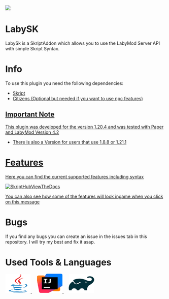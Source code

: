 <img src = https://i.imgur.com/6r6rHUF.png>

# LabySK

LabySk is a SkriptAddon which allows you to use the LabyMod Server API with simple Skript Syntax.

# Info

To use this plugin you need the following dependencies:

- <a href = https://github.com/SkriptLang>Skript
- <a href = https://www.spigotmc.org/resources/citizens.13811/> Citizens (Optional but needed if you want to use npc features)

## Important Note
This plugin was developed for the version 1.20.4 and was tested with Paper and LabyMod Version 4.2
- There is also a Version for users that use 1.8.8 or 1.21.1

# Features

Here you can find the current supported features including syntax

[![SkriptHubViewTheDocs](http://skripthub.net/static/addon/ViewTheDocsButton.png)](http://skripthub.net/docs/?addon=LabySK)


[You can also see how some of the features will look ingame when you click on this message](https://github.com/pqtriick/LabySK/blob/master/preview.md)

# Bugs

If you find any bugs you can create an issue in the issues tab in this repository.
I will try my best and fix it asap.

# Used Tools & Languages
<a href="https://www.java.com" target="_blank" rel="noreferrer"> <img src="https://github.com/devicons/devicon/blob/master/icons/java/java-original.svg" alt="java" width="80" height="60"/> </a> 
<img width="12" />
<a href="https://www.jetbrains.com/de-de/idea/" target="_blank" rel="noreferrer"> <img src="https://github.com/devicons/devicon/blob/master/icons/intellij/intellij-original.svg" alt="intellij" width="80" height="60"/> </a> 
<img width="12" />
<a href="https://gradle.org/" target="_blank" rel="noreferrer"> <img src="https://github.com/devicons/devicon/blob/master/icons/gradle/gradle-original.svg" alt="gradle" width="80" height="60"/> </a> 


